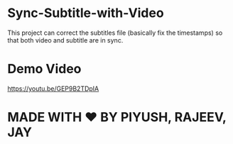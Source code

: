 # Sync-Subtitle-with-Video
This project can correct the subtitles file (basically fix the timestamps) so that both video and subtitle are in sync.

# Demo Video
https://youtu.be/GEP9B2TDpIA

# MADE WITH ❤ BY PIYUSH, RAJEEV, JAY

